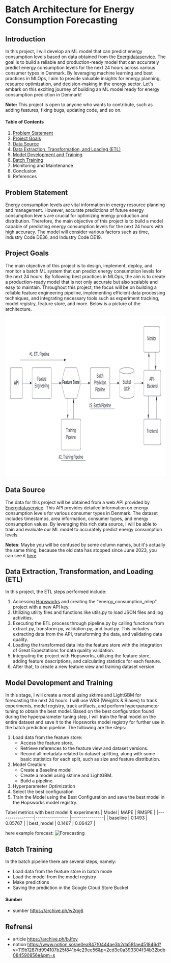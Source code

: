 # Batch Architecture for Energy Consumption Forecasting
## Introduction

In this project, I will develop an ML model that can predict energy consumption levels based on data obtained from the [Energidataservice](https://www.energidataservice.dk/). The goal is to build a reliable and production-ready model that can accurately predict energy consumption levels for the next 24 hours across various consumer types in Denmark. By leveraging machine learning and best practices in MLOps, I aim to provide valuable insights for energy planning, resource optimization, and decision-making in the energy sector. Let's embark on this exciting journey of building an ML model ready for energy consumption prediction in Denmark!

**Note:** This project is open to anyone who wants to contribute, such as adding features, fixing bugs, updating code, and so on.
 
#### Table of Contents
1. [Problem Statement](#problem-statement)
2. [Project Goals](#project-goals)
3. [Data Source](#data-source)
4. [Data Extraction, Transformation, and Loading (ETL)](#etl-pipeline)
5. [Model Development and Training](#model_training)
6. [Batch Training](#batch-training)
7. Monitoring and Maintenance
8. Conclusion
9. References

## Problem Statement<a name="problem-statement"></a>
Energy consumption levels are vital information in energy resource planning and management. However, accurate predictions of future energy consumption levels are crucial for optimizing energy production and distribution. Therefore, the main objective of this project is to build a model capable of predicting energy consumption levels for the next 24 hours with high accuracy. The model will consider various factors such as time, Industry Code DE36, and Industry Code DE19.

## Project Goals<a name="project-goals"></a>
The main objective of this project is to design, implement, deploy, and monitor a batch ML system that can predict energy consumption levels for the next 24 hours. By following best practices in MLOps, the aim is to create a production-ready model that is not only accurate but also scalable and easy to maintain. Throughout this project, the focus will be on building a reliable feature engineering pipeline, implementing efficient data processing techniques, and integrating necessary tools such as experiment tracking, model registry, feature store, and more. Below is a picture of the architecture.


<img src="output/flowchart.png" alt="architecture MLOps" width="700" height="500">


## Data Source<a name="data-source"></a>
The data for this project will be obtained from a web API provided by [Energidataservice](https://www.energidataservice.dk/tso-electricity/ConsumptionDK3619codehour).
This API provides detailed information on energy consumption levels for various consumer types in Denmark. The dataset includes timestamps, area information, consumer types, and energy consumption values. By leveraging this rich data source, I will be able to train and evaluate our ML model to accurately predict energy consumption levels.

**Notes**: Maybe you will be confused by some column names, but it's actually the same thing, because the old data has stopped since June 2023, you can see it [here](https://www.energidataservice.dk/tso-electricity/ConsumptionDE35Hour)

## Data Extraction, Transformation, and Loading (ETL)<a name="etl-pipeline"></a>

In this project, the ETL steps performed include:

1. Accessing [Hopsworks](hopsworks.ai) and creating the "energy_consumption_mlep" project with a new API key.
2. Utilizing utility files and functions like utils.py to load JSON files and log activities.
3. Executing the ETL process through pipeline.py by calling functions from extract.py, transform.py, validation.py, and load.py. This includes extracting data from the API, transforming the data, and validating data quality.
4. Loading the transformed data into the feature store with the integration of Great Expectations for data quality validation.
5. Integrating the project with Hopsworks, utilizing the feature store, adding feature descriptions, and calculating statistics for each feature.
6. After that, to create a new feature view and training dataset version.

## Model Development and Training<a name="model_training"></a>

In this stage, I will create a model using sktime and LightGBM for forecasting the next 24 hours. I will use W&B (Weights & Biases) to track experiments, model registry, track artifacts, and perform hyperparameter tuning to obtain the best model. Based on the best configuration found during the hyperparameter tuning step, I will train the final model on the entire dataset and save it to the Hopsworks model registry for further use in the batch prediction pipeline. The following are the steps:

1. Load data from the feature store:
    - Access the feature store.
    - Retrieve references to the feature view and dataset versions.
    - Record all metadata related to dataset splitting, along with some basic statistics for each split, such as size and feature distribution.
2. Model Creation:
    - Create a Baseline model.
    - Create a model using sktime and LightGBM.
    - Build a pipeline.
3. Hyperparameter Optimization
4. Select the best configuration 
5. Train the Model using the Best Configuration and save the best model in the Hopsworks model registry.

Tabel metrics with best model & experiments
| Model           |      MAPE       |      RMSPE     |
|-----------------|---------------- |----------------|
| baseline        |      0.1493     |     0.05767    |
| best_model      |      0.1467     |     0.06427    |


here example forecast:
![Forecasting](image_forecast/image_forecast.png)

## Batch Training<a name="batch-training"></a>
In the batch pipeline there are several steps, namely:
- Load data from the feature store in batch mode
- Load the model from the model registry
- Make predictions
- Saving the prediction in the Google Cloud Store Bucket




#### Sumber 
- sumber https://archive.ph/w2qg6


## Refrensi
- article https://archive.ph/bJfoy
- notion https://www.notion.so/ae0ea847f0444ae3b2da581ae451846d?v=119b1287fd994107b25f841b4c29ee56&p=2cd3e0a393304f34b32bdb084590856e&pm=s
